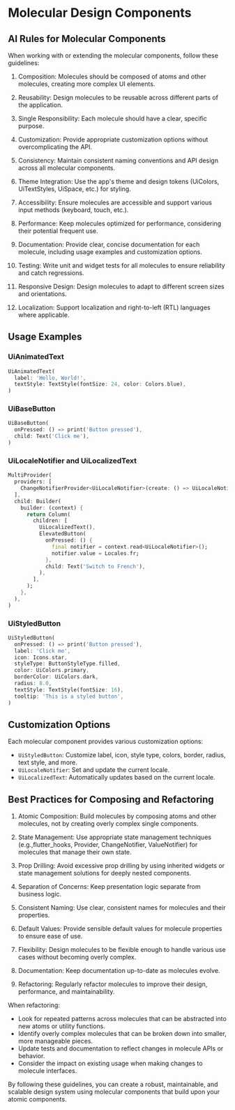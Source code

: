 # Molecular Design Components

## AI Rules for Molecular Components

When working with or extending the molecular components, follow these guidelines:

1. Composition: Molecules should be composed of atoms and other molecules, creating more complex UI elements.

2. Reusability: Design molecules to be reusable across different parts of the application.

3. Single Responsibility: Each molecule should have a clear, specific purpose.

4. Customization: Provide appropriate customization options without overcomplicating the API.

5. Consistency: Maintain consistent naming conventions and API design across all molecular components.

6. Theme Integration: Use the app's theme and design tokens (UiColors, UiTextStyles, UiSpace, etc.) for styling.

7. Accessibility: Ensure molecules are accessible and support various input methods (keyboard, touch, etc.).

8. Performance: Keep molecules optimized for performance, considering their potential frequent use.

9. Documentation: Provide clear, concise documentation for each molecule, including usage examples and customization options.

10. Testing: Write unit and widget tests for all molecules to ensure reliability and catch regressions.

11. Responsive Design: Design molecules to adapt to different screen sizes and orientations.

12. Localization: Support localization and right-to-left (RTL) languages where applicable.

## Usage Examples

### UiAnimatedText

```dart
UiAnimatedText(
  label: 'Hello, World!',
  textStyle: TextStyle(fontSize: 24, color: Colors.blue),
)
```

### UiBaseButton

```dart
UiBaseButton(
  onPressed: () => print('Button pressed'),
  child: Text('Click me'),
)
```

### UiLocaleNotifier and UiLocalizedText

```dart
MultiProvider(
  providers: [
    ChangeNotifierProvider<UiLocaleNotifier>(create: () => UiLocaleNotifier(Locales.en)),
  ],
  child: Builder(
    builder: (context) {
      return Column(
        children: [
          UiLocalizedText(),
          ElevatedButton(
            onPressed: () {
              final notifier = context.read<UiLocaleNotifier>();
              notifier.value = Locales.fr;
            },
            child: Text('Switch to French'),
          ),
        ],
      );
    },
  ),
)
```

### UiStyledButton

```dart
UiStyledButton(
  onPressed: () => print('Button pressed'),
  label: 'Click me',
  icon: Icons.star,
  styleType: ButtonStyleType.filled,
  color: UiColors.primary,
  borderColor: UiColors.dark,
  radius: 8.0,
  textStyle: TextStyle(fontSize: 16),
  tooltip: 'This is a styled button',
)
```

## Customization Options

Each molecular component provides various customization options:

- `UiStyledButton`: Customize label, icon, style type, colors, border, radius, text style, and more.
- `UiLocaleNotifier`: Set and update the current locale.
- `UiLocalizedText`: Automatically updates based on the current locale.

## Best Practices for Composing and Refactoring

1. Atomic Composition: Build molecules by composing atoms and other molecules, not by creating overly complex single components.

2. State Management: Use appropriate state management techniques (e.g.,flutter_hooks, Provider, ChangeNotifier, ValueNotifier) for molecules that manage their own state.

3. Prop Drilling: Avoid excessive prop drilling by using inherited widgets or state management solutions for deeply nested components.

4. Separation of Concerns: Keep presentation logic separate from business logic.

5. Consistent Naming: Use clear, consistent names for molecules and their properties.

6. Default Values: Provide sensible default values for molecule properties to ensure ease of use.

7. Flexibility: Design molecules to be flexible enough to handle various use cases without becoming overly complex.

8. Documentation: Keep documentation up-to-date as molecules evolve.

9. Refactoring: Regularly refactor molecules to improve their design, performance, and maintainability.

When refactoring:

- Look for repeated patterns across molecules that can be abstracted into new atoms or utility functions.
- Identify overly complex molecules that can be broken down into smaller, more manageable pieces.
- Update tests and documentation to reflect changes in molecule APIs or behavior.
- Consider the impact on existing usage when making changes to molecule interfaces.

By following these guidelines, you can create a robust, maintainable, and scalable design system using molecular components that build upon your atomic components.
